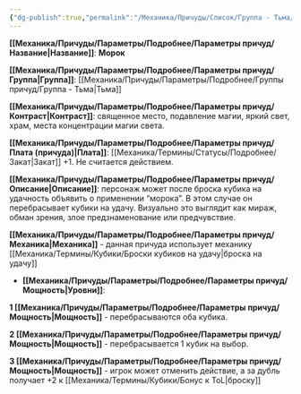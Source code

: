 ```yaml
---
{"dg-publish":true,"permalink":"/Механика/Причуды/Список/Группа - Тьма/Морок/","noteIcon":"","created":"2025-10-20T19:39:21.157+03:00","updated":"2025-10-20T13:31:33.306+03:00"}
---
```




**[[Механика/Причуды/Параметры/Подробнее/Параметры причуд/Название\|Название]]**: **Морок**

**[[Механика/Причуды/Параметры/Подробнее/Параметры причуд/Группа\|Группа]]**: [[Механика/Причуды/Параметры/Подробнее/Группы причуд/Группа - Тьма\|Тьма]] 

**[[Механика/Причуды/Параметры/Подробнее/Параметры причуд/Контраст\|Контраст]]**: священное место, подавление магии, яркий свет, храм, места концентрации магии света.

**[[Механика/Причуды/Параметры/Подробнее/Параметры причуд/Плата (причуда)\|Плата]]**: [[Механика/Термины/Статусы/Подробнее/Закат\|Закат]] +1. Не считается действием.

**[[Механика/Причуды/Параметры/Подробнее/Параметры причуд/Описание\|Описание]]**: персонаж может после броска кубика на удачность объявить о применении “морока”. В этом случае он перебрасывает кубики на удачу. Визуально это выглядит как мираж, обман зрения, злое предзнаменование или предчувствие. 

**[[Механика/Причуды/Параметры/Подробнее/Параметры причуд/Механика\|Механика]]** - данная причуда использует механику [[Механика/Термины/Кубики/Броски кубиков на удачу\|броска на удачу]]


- **[[Механика/Причуды/Параметры/Подробнее/Параметры причуд/Мощность\|Уровни]]**:

**1 [[Механика/Причуды/Параметры/Подробнее/Параметры причуд/Мощность\|Мощность]]** - перебрасываются оба кубика. 

**2 [[Механика/Причуды/Параметры/Подробнее/Параметры причуд/Мощность\|Мощность]]** - перебрасывается 1 кубик на выбор.

**3 [[Механика/Причуды/Параметры/Подробнее/Параметры причуд/Мощность\|Мощность]]** - игрок может отменить действие, а за дубль получает +2 к [[Механика/Термины/Кубики/Бонус к ToL\|броску]]